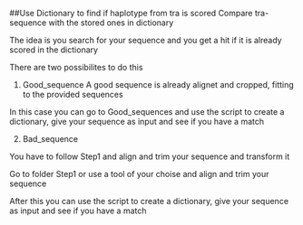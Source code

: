 ##Use Dictionary to find if haplotype from tra is scored
Compare tra-sequence with the stored ones in dictionary

The idea is you search for your sequence and you get a hit if it is already scored in the dictionary

There are two possibilites to do this

1. Good_sequence
A good sequence is already alignet and cropped, fitting to the provided sequences

In this case you can go to Good_sequences and use the script to create a dictionary, give your sequence as input and see if you have a match

2. Bad_sequence

You have to follow Step1 and align and trim your sequence and transform it

Go to folder Step1 or use a tool of your choise and align and trim your sequence

After this you can use the script to create a dictionary, give your sequence as input and see if you have a match

